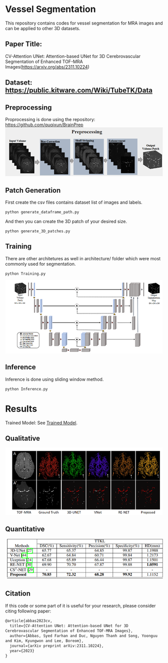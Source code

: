 # Vessel Segmentation
This repository contains codes for vessel segmentation for MRA images and can be applied to other 3D datasets.
## Paper Title: 
CV-Attention UNet: Attention-based UNet for 3D Cerebrovascular Segmentation of Enhanced TOF-MRA Images(https://arxiv.org/abs/2311.10224)

## Dataset: https://public.kitware.com/Wiki/TubeTK/Data

## Preprocessing

Proprocessing is done using the repository: https://github.com/quqixun/BrainPrep
![Vessel_Segmentation_Preprocessing](./figures/preprocessing.png)

## Patch Generation
First create the csv files contains dataset list of images and labels.
```
python generate_dataframe_path.py
```
And then you can create the 3D patch of your desired size. 

```
python generate_3D_patches.py

```

## Training

There are other architetures as well in architecture/ folder which were most commonly used for segmentation. 
```
python Training.py
```
![Proposed_architecture](./figures/Architecture.png)

## Inference
Inference is done using sliding window method.

```
python Inference.py

```
# Results 
Trained Model: See [Trained Model](https://github.com/farhancv09/Vessel_Segmentation/blob/main/trained_model/models.txt).
## Qualitative
![Comparison Table](./figures/Comparison.png)
## Quantitative
![Comparison Table](./figures/Comparison_table.png)

## Citation
If this code or some part of it is useful for your research, please consider citing following paper:
```angular2html
@article{abbas2023cv,
  title={CV-Attention UNet: Attention-based UNet for 3D Cerebrovascular Segmentation of Enhanced TOF-MRA Images},
  author={Abbas, Syed Farhan and Duc, Nguyen Thanh and Song, Yoonguu and Kim, Kyungwon and Lee, Boreom},
  journal={arXiv preprint arXiv:2311.10224},
  year={2023}
}

